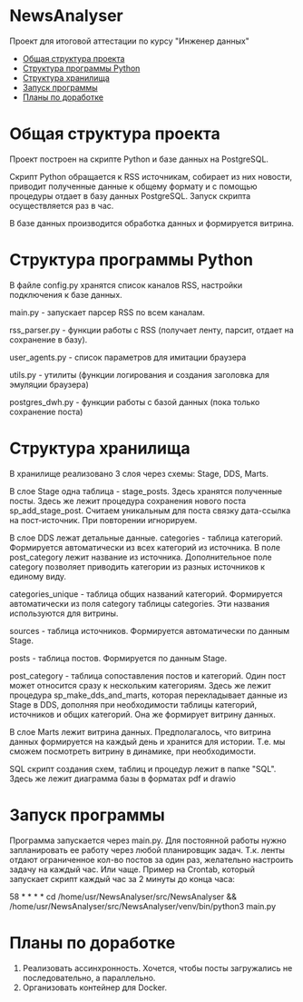 # NewsAnalyser
Проект для итоговой аттестации по курсу "Инженер данных"

<!-- TOC -->
* [Общая структура проекта](#--)
* [Структура программы Python](#--python)
* [Структура хранилища](#-)
* [Запуск программы](#-)
* [Планы по доработке](#--)
<!-- TOC -->

# Общая структура проекта
Проект построен на скрипте Python и базе данных на PostgreSQL.

Скрипт Python обращается к RSS источникам, собирает из них новости, приводит полученные данные к общему формату и с помощью процедуры отдает в базу данных PostgreSQL.
Запуск скрипта осуществляется раз в час.

В базе данных производится обработка данных и формируется витрина.

# Структура программы Python
В файле config.py хранятся список каналов RSS, настройки подключения к базе данных.

main.py - запускает парсер RSS по всем каналам.

rss_parser.py - функции работы с RSS (получает ленту, парсит, отдает на сохранение в базу).

user_agents.py - список параметров для имитации браузера

utils.py - утилиты (функции логирования и создания заголовка для эмуляции браузера)

postgres_dwh.py - функции работы с базой данных (пока только сохранение поста)

# Структура хранилища
В хранилище реализовано 3 слоя через схемы: Stage, DDS, Marts.

В слое Stage одна таблица - stage_posts. Здесь хранятся полученные посты. 
Здесь же лежит процедура сохранения нового поста sp_add_stage_post. Считаем уникальным для поста связку дата-ссылка на пост-источник. При повторении игнорируем.

В слое DDS лежат детальные данные.
categories - таблица категорий. Формируется автоматически из всех категорий из источника. В поле post_category лежит название из источника.
Дополнительное поле category позволяет приводить категории из разных источников к единому виду.

categories_unique - таблица общих названий категорий. Формируется автоматически из поля category таблицы categories. Эти названия используются для витрины.

sources - таблица источников. Формируется автоматически по данным Stage.

posts - таблица постов. Формируется по данным Stage.

post_category - таблица сопоставления постов и категорий. Один пост может относится сразу к нескольким категориям.
Здесь же лежит процедура sp_make_dds_and_marts, которая перекладывает данные из Stage в DDS, дополняя при необходимости таблицы категорий, источников и общих категорий.
Она же формирует витрину данных.

В слое Marts лежит витрина данных.
Предполагалось, что витрина данных формируется на каждый день и хранится для истории. Т.е. мы сможем посмотреть витрину в динамике, при необходимости.

SQL скрипт создания схем, таблиц и процедур лежит в папке "SQL". Здесь же лежит диаграмма базы в форматах pdf и drawio

# Запуск программы
Программа запускается через main.py. Для постоянной работы нужно запланировать ее работу через любой планировщик задач. Т.к. ленты отдают ограниченное кол-во постов за один раз, желательно настроить задачу на каждый час. Или чаще.
Пример на Crontab, который запускает скрипт каждый час за 2 минуты до конца часа: 

58 * * * * cd /home/usr/NewsAnalyser/src/NewsAnalyser && /home/usr/NewsAnalyser/src/NewsAnalyser/venv/bin/python3 main.py

# Планы по доработке
1. Реализовать ассинхронность. Хочется, чтобы посты загружались не последовательно, а параллельно.
2. Организовать контейнер для Docker.

